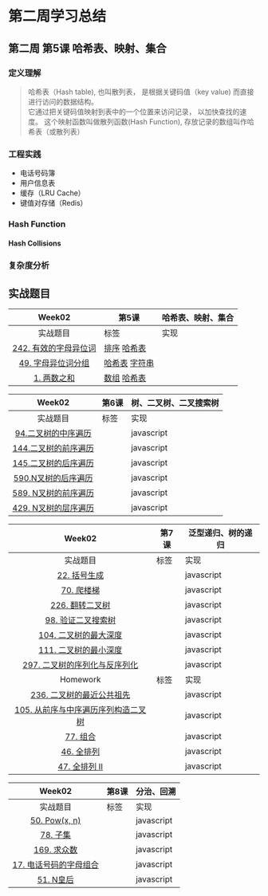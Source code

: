 # 第二周学习总结

## 第二周 第5课  哈希表、映射、集合

### 定义理解
> 哈希表（Hash table), 也叫散列表， 是根据关键码值（key value) 而直接进行访问的数据结构。  
> 它通过把关键码值映射到表中的一个位置来访问记录， 以加快查找的速度。
> 这个映射函数叫做散列函数(Hash Function), 存放记录的数组叫作哈希表（或散列表）

### 工程实践

- 电话号码簿
- 用户信息表
- 缓存（LRU Cache）
- 键值对存储（Redis）
  
### Hash Function

#### Hash Collisions

### 复杂度分析

## 实战题目

| Week02 | 第5课 | 哈希表、映射、集合 |
| :---: | --- | --- |
|实战题目|标签 |实现
| [242. 有效的字母异位词](https://leetcode-cn.com/problems/valid-anagram/description/) | [排序](https://leetcode-cn.com/tag/sort/) [哈希表](https://leetcode-cn.com/tag/hash-table/) | |
| [49. 字母异位词分组](https://leetcode-cn.com/problems/group-anagrams/) | [哈希表](https://leetcode-cn.com/tag/hash-table/) [字符串](https://leetcode-cn.com/tag/string/) | |
| [1. 两数之和](https://leetcode-cn.com/problems/two-sum/solution/)|  [数组](https://leetcode-cn.com/tag/array/) [哈希表](https://leetcode-cn.com/tag/hash-table/)  |  |


| Week02 | 第6课 | 树、二叉树、二叉搜索树 |
| :---: | --- | --- |
| 实战题目 | 标签 | 实现 |
| [94.二叉树的中序遍历](https://leetcode-cn.com/problems/binary-tree-inorder-traversal/) | | javascript |
| [144.二叉树的前序遍历](https://leetcode-cn.com/problems/binary-tree-preorder-traversal/) | | javascript |
| [145.二叉树的后序遍历](https://leetcode-cn.com/problems/binary-tree-postorder-traversal/) | | javascript |  
| [590.N叉树的后序遍历](https://leetcode-cn.com/problems/n-ary-tree-postorder-traversal/) | | javascript |
| [589. N叉树的前序遍历](https://leetcode-cn.com/problems/n-ary-tree-preorder-traversal/description/) | | javascript |
| [429. N叉树的层序遍历](https://leetcode-cn.com/problems/n-ary-tree-level-order-traversal/) | | javascript |

| Week02 | 第7课 | 泛型递归、树的递归 |
| :---: | --- | --- |
| 实战题目 | 标签 | 实现 |
| [22. 括号生成](https://leetcode-cn.com/problems/generate-parentheses/) | | javascript |
| [70. 爬楼梯](https://leetcode-cn.com/problems/climbing-stairs/) | | javascript |
| [226. 翻转二叉树](https://leetcode-cn.com/problems/invert-binary-tree/description/) | | javascript |
| [98. 验证二叉搜索树](https://leetcode-cn.com/problems/validate-binary-search-tree/) | | javascript |
| [104. 二叉树的最大深度](https://leetcode-cn.com/problems/maximum-depth-of-binary-tree/) | | javascript |
| [111. 二叉树的最小深度](https://leetcode-cn.com/problems/minimum-depth-of-binary-tree/) | | javascript |
| [297. 二叉树的序列化与反序列化](https://leetcode-cn.com/problems/serialize-and-deserialize-binary-tree/) | | javascript |
| Homework | 标签 | 实现 |
| [236. 二叉树的最近公共祖先](https://leetcode-cn.com/problems/lowest-common-ancestor-of-a-binary-tree/) | | javascript |
| [105. 从前序与中序遍历序列构造二叉树](https://leetcode-cn.com/problems/construct-binary-tree-from-preorder-and-inorder-traversal/) | | javascript |
| [77. 组合](https://leetcode-cn.com/problems/combinations/) | | javascript |
| [46. 全排列](https://leetcode-cn.com/problems/permutations/) | | javascript |
| [47. 全排列 II](https://leetcode-cn.com/problems/permutations-ii/) | | javascript |

| Week02 | 第8课 | 分治、回溯 |
| :---: | --- | --- |
| 实战题目 | 标签 | 实现 |
| [50. Pow(x, n)](https://leetcode-cn.com/problems/powx-n/submissions/) | | javascript | 
| [78. 子集](https://leetcode-cn.com/problems/subsets/) | | javascript |
| [169. 求众数](https://leetcode-cn.com/problems/majority-element/description/) | | javascript |
| [17. 电话号码的字母组合](https://leetcode-cn.com/problems/letter-combinations-of-a-phone-number/) | | javascript |
| [51. N皇后](https://leetcode-cn.com/problems/n-queens/) | | javascript |